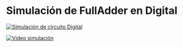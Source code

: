 # Simulación de FullAdder en Digital

[![Simulación de circuito Digital](https://img.youtube.com/vi/q0YEzfmvIEY&t/0.jpg)](https://www.youtube.com/watch?v=q0YEzfmvIEY&t "Simulación de circuito Digital")


[![Video simulación](https://img.youtube.com/vi/q0YEzfmvIEY&t/0.jpg)](https://www.youtube.com/watch?v=q0YEzfmvIEY&t "Video simulación")


